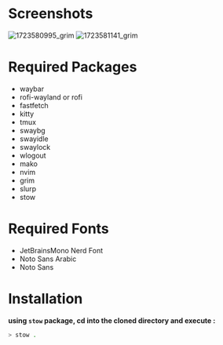 # Screenshots
![1723580995_grim](https://github.com/user-attachments/assets/ff56aab7-c1c0-49fb-91cb-fddd4ca0ca1d)
![1723581141_grim](https://github.com/user-attachments/assets/10e11a81-1ee2-4501-a2f4-6300590c992b)

# Required Packages
- waybar
- rofi-wayland or rofi
-  fastfetch
- kitty
- tmux
- swaybg
- swayidle
- swaylock
- wlogout
- mako
- nvim
- grim
- slurp
- stow

# Required Fonts
- JetBrainsMono Nerd Font
- Noto Sans Arabic
- Noto Sans

# Installation
**using `stow` package, cd into the cloned directory and execute :**
```bash
> stow .
```
